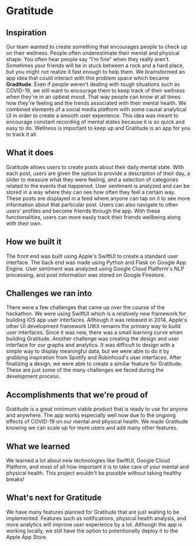 # Gratitude

## Inspiration
Our team wanted to create something that encourages people to check up on their wellness. People often underestimate their mental and physical shape. You often hear people say "I'm fine" when they really aren't. Sometimes your friends will be in stuck between a rock and a hard place, but you might not realize it fast enough to help them. We brainstormed an app idea that could interact with this problem space which became **Graditude**. Even if people weren't dealing with tough situations such as COVID-19, we still want to encourage them to keep track of their wellness when they're in an upbeat mood. That way people can know at all times how they're feeling and the trends associated with their mental health. We combined elements of a social media platform with some causal analytical UI in order to create a smooth user experience. This idea was meant to encourage constant recording of mental states because it is so quick and easy to do. Wellness is important to keep up and Gratitude is an app for you to track it all.

## What it does
Gratitude allows users to create posts about their daily mental state. With each post, users are given the option to provide a description of their day, a slider to measure what they were feeling, and a selection of categories related to the events that happened. User sentiment is analyzed and can be stored in a way where they can see how often they feel a certain way. These posts are displayed in a feed where anyone can tap on it to see more information about that particular post. Users can also navigate to other users' profiles and become friends through the app. With these functionalities, users can more easily track their friends wellbeing along with their own.

## How we built it
The front end was built using Apple's SwiftUI to create a standard user interface. The back end was made using Python and Flask on Google App Engine. User sentiment was analyzed using Google Cloud Platform's NLP processing, and post information was stored on Google Firestore.

## Challenges we ran into
There were a few challenges that came up over the course of the hackathon. We were using SwiftUI which is a relatively new framework for building iOS app user interfaces. Although it was released in 2014, Apple's other UI development framework UIKit remains the primary way to build user interfaces. Since it was new, there was a small learning curve when building Gratitude. Another challenge was creating the design and user interface for our graphs and analytics. It was difficult to design with a simple way to display meaningful data, but we were able to do it by grabbing inspiration from Spotify and Robinhood's user interfaces. After finalizing a design, we were able to create a similar feature for Gratitude. These are just some of the many challenges we faced during the development process.

## Accomplishments that we're proud of
Gratitude is a great minimum viable product that is ready to use for anyone and anywhere. The app works especially well now due to the ongoing effects of COVID-19 on our mental and physical health. We made Gratitude knowing we can scale up for more users and add many other features.

## What we learned
We learned a lot about new technologies like SwiftUI, Google Cloud Platform, and most of all how important it is to take care of your mental and physical health. This project wouldn't be possible without taking healthy breaks!

## What's next for Gratitude
We have many features planned for Gratitude that are just waiting to be implemented. Features such as notifications, physical health analysis, and more analytics will improve user experience by a lot. Although the app is working locally, we still have the option to potentionally deploy it to the Apple App Store.
